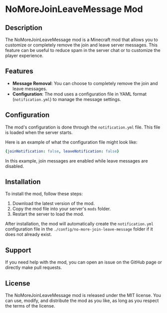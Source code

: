 # NoMoreJoinLeaveMessage Mod

## Description
The NoMoreJoinLeaveMessage mod is a Minecraft mod that allows you to customize or completely remove the join and leave server messages. This feature can be useful to reduce spam in the server chat or to customize the player experience.

## Features
- **Message Removal**: You can choose to completely remove the join and leave messages.
- **Configuration**: The mod uses a configuration file in YAML format (`notification.yml`) to manage the message settings.

## Configuration
The mod's configuration is done through the `notification.yml` file. This file is loaded when the server starts.

Here is an example of what the configuration file might look like:

```yaml
{joinNotification: false, leaveNotification: false}
```

In this example, join messages are enabled while leave messages are disabled.

## Installation
To install the mod, follow these steps:

1. Download the latest version of the mod.
2. Copy the mod file into your server's `mods` folder.
3. Restart the server to load the mod.

After installation, the mod will automatically create the `notification.yml` configuration file in the `./config/no-more-join-leave-message` folder if it does not already exist.

## Support
If you need help with the mod, you can open an issue on the GitHub page or directly make pull requests.

## License
The NoMoreJoinLeaveMessage mod is released under the MIT license. You can use, modify, and distribute the mod as you like, as long as you respect the terms of the license.